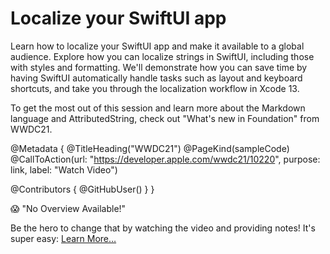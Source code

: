 # Localize your SwiftUI app

Learn how to localize your SwiftUI app and make it available to a global audience. Explore how you can localize strings in SwiftUI, including those with styles and formatting. We'll demonstrate how you can save time by having SwiftUI automatically handle tasks such as layout and keyboard shortcuts, and take you through the localization workflow in Xcode 13.

To get the most out of this session and learn more about the Markdown language and AttributedString, check out "What's new in Foundation" from WWDC21.

@Metadata {
   @TitleHeading("WWDC21")
   @PageKind(sampleCode)
   @CallToAction(url: "https://developer.apple.com/wwdc21/10220", purpose: link, label: "Watch Video")

   @Contributors {
      @GitHubUser(<replace this with your GitHub handle>)
   }
}

😱 "No Overview Available!"

Be the hero to change that by watching the video and providing notes! It's super easy:
 [Learn More…](https://wwdcnotes.github.io/WWDCNotes/documentation/wwdcnotes/contributing)
